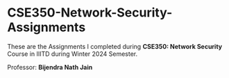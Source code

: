# CSE350-Network-Security-Assignments

These are the Assignments I completed during **CSE350: Network Security** Course in IIITD during Winter 2024 Semester.

Professor: **Bijendra Nath Jain**

